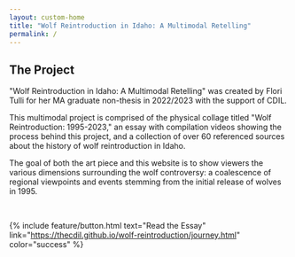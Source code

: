 ```yaml
---
layout: custom-home
title: "Wolf Reintroduction in Idaho: A Multimodal Retelling"
permalink: /
---
```


## The Project 

"Wolf Reintroduction in Idaho: A Multimodal Retelling" was created by Flori Tulli for her MA graduate non-thesis in 2022/2023 with the support of CDIL. 

This multimodal project is comprised of the physical collage titled "Wolf Reintroduction: 1995-2023," an essay with compilation videos showing the process behind this project, and a collection of over 60 referenced sources about the history of wolf reintroduction in Idaho. 

The goal of both the art piece and this website is to show viewers the various dimensions surrounding the wolf controversy: a coalescence of regional viewpoints and events stemming from the initial release of wolves in 1995.

<br>

{% include feature/button.html text="Read the Essay" link="https://thecdil.github.io/wolf-reintroduction/journey.html" color="success" %}